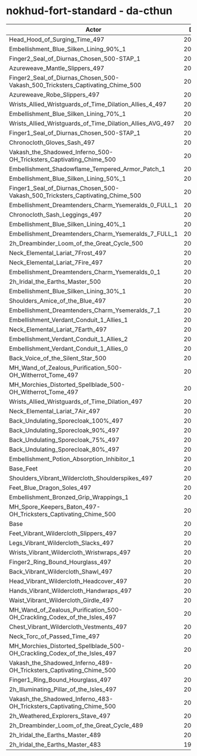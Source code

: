 # nokhud-fort-standard - da-cthun
| Actor | DPS | Increase |
|---|:---:|:---:|
|Head_Hood_of_Surging_Time_497|208682|2.93%|
|Embellishment_Blue_Silken_Lining_90%_1|205761|1.49%|
|Finger2_Seal_of_Diurnas_Chosen_500-STAP_1|205614|1.42%|
|Azureweave_Mantle_Slippers_497|205595|1.41%|
|Finger2_Seal_of_Diurnas_Chosen_500-Vakash_500_Tricksters_Captivating_Chime_500|205573|1.40%|
|Azureweave_Robe_Slippers_497|205507|1.37%|
|Wrists_Allied_Wristguards_of_Time_Dilation_Allies_4_497|205306|1.27%|
|Embellishment_Blue_Silken_Lining_70%_1|205124|1.18%|
|Wrists_Allied_Wristguards_of_Time_Dilation_Allies_AVG_497|204938|1.09%|
|Finger1_Seal_of_Diurnas_Chosen_500-STAP_1|204893|1.06%|
|Chronocloth_Gloves_Sash_497|204716|0.98%|
|Vakash_the_Shadowed_Inferno_500-OH_Tricksters_Captivating_Chime_500|204665|0.95%|
|Embellishment_Shadowflame_Tempered_Armor_Patch_1|204599|0.92%|
|Embellishment_Blue_Silken_Lining_50%_1|204468|0.85%|
|Finger1_Seal_of_Diurnas_Chosen_500-Vakash_500_Tricksters_Captivating_Chime_500|204442|0.84%|
|Embellishment_Dreamtenders_Charm_Ysemeralds_0_FULL_1|204394|0.82%|
|Chronocloth_Sash_Leggings_497|204347|0.79%|
|Embellishment_Blue_Silken_Lining_40%_1|204133|0.69%|
|Embellishment_Dreamtenders_Charm_Ysemeralds_7_FULL_1|204105|0.67%|
|2h_Dreambinder_Loom_of_the_Great_Cycle_500|204076|0.66%|
|Neck_Elemental_Lariat_7Frost_497|203963|0.60%|
|Neck_Elemental_Lariat_7Fire_497|203942|0.59%|
|Embellishment_Dreamtenders_Charm_Ysemeralds_0_1|203937|0.59%|
|2h_Iridal_the_Earths_Master_500|203911|0.58%|
|Embellishment_Blue_Silken_Lining_30%_1|203806|0.53%|
|Shoulders_Amice_of_the_Blue_497|203805|0.53%|
|Embellishment_Dreamtenders_Charm_Ysemeralds_7_1|203736|0.49%|
|Embellishment_Verdant_Conduit_1_Allies_1|203721|0.48%|
|Neck_Elemental_Lariat_7Earth_497|203693|0.47%|
|Embellishment_Verdant_Conduit_1_Allies_2|203670|0.46%|
|Embellishment_Verdant_Conduit_1_Allies_0|203591|0.42%|
|Back_Voice_of_the_Silent_Star_500|203541|0.40%|
|MH_Wand_of_Zealous_Purification_500-OH_Witherrot_Tome_497|203412|0.33%|
|MH_Morchies_Distorted_Spellblade_500-OH_Witherrot_Tome_497|203329|0.29%|
|Wrists_Allied_Wristguards_of_Time_Dilation_497|203287|0.27%|
|Neck_Elemental_Lariat_7Air_497|203275|0.26%|
|Back_Undulating_Sporecloak_100%_497|203137|0.20%|
|Back_Undulating_Sporecloak_90%_497|203081|0.17%|
|Back_Undulating_Sporecloak_75%_497|203065|0.16%|
|Back_Undulating_Sporecloak_80%_497|203044|0.15%|
|Embellishment_Potion_Absorption_Inhibitor_1|203011|0.13%|
|Base_Feet|202927|0.09%|
|Shoulders_Vibrant_Wildercloth_Shoulderspikes_497|202864|0.06%|
|Feet_Blue_Dragon_Soles_497|202849|0.05%|
|Embellishment_Bronzed_Grip_Wrappings_1|202836|0.05%|
|MH_Spore_Keepers_Baton_497-OH_Tricksters_Captivating_Chime_500|202756|0.01%|
|Base|202738|0.00%|
|Feet_Vibrant_Wildercloth_Slippers_497|202714|-0.01%|
|Legs_Vibrant_Wildercloth_Slacks_497|202661|-0.04%|
|Wrists_Vibrant_Wildercloth_Wristwraps_497|202657|-0.04%|
|Finger2_Ring_Bound_Hourglass_497|202608|-0.06%|
|Back_Vibrant_Wildercloth_Shawl_497|202571|-0.08%|
|Head_Vibrant_Wildercloth_Headcover_497|202569|-0.08%|
|Hands_Vibrant_Wildercloth_Handwraps_497|202534|-0.10%|
|Waist_Vibrant_Wildercloth_Girdle_497|202482|-0.13%|
|MH_Wand_of_Zealous_Purification_500-OH_Crackling_Codex_of_the_Isles_497|202428|-0.15%|
|Chest_Vibrant_Wildercloth_Vestments_497|202353|-0.19%|
|Neck_Torc_of_Passed_Time_497|202311|-0.21%|
|MH_Morchies_Distorted_Spellblade_500-OH_Crackling_Codex_of_the_Isles_497|202303|-0.21%|
|Vakash_the_Shadowed_Inferno_489-OH_Tricksters_Captivating_Chime_500|202233|-0.25%|
|Finger1_Ring_Bound_Hourglass_497|202021|-0.35%|
|2h_Illuminating_Pillar_of_the_Isles_497|201682|-0.52%|
|Vakash_the_Shadowed_Inferno_483-OH_Tricksters_Captivating_Chime_500|200939|-0.89%|
|2h_Weathered_Explorers_Stave_497|200843|-0.93%|
|2h_Dreambinder_Loom_of_the_Great_Cycle_489|200374|-1.17%|
|2h_Iridal_the_Earths_Master_489|200362|-1.17%|
|2h_Iridal_the_Earths_Master_483|198568|-2.06%|
